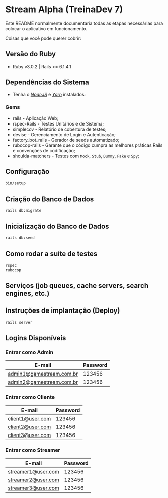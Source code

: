 # Stream Alpha (TreinaDev 7)

Este README normalmente documentaria todas as etapas necessárias para colocar o aplicativo em funcionamento.

Coisas que você pode querer cobrir:

## Versão do Ruby

- Ruby v3.0.2 | Rails >= 6.1.4.1

## Dependências do Sistema

- Tenha o [_NodeJS_](https://nodejs.org/en/) e [_Yarn_](https://classic.yarnpkg.com/lang/en/docs/install) instalados:

### Gems

- rails - Aplicação Web;
- rspec-Rails - Testes Unitários e de Sistema;
- simplecov - Relatório de cobertura de testes;
- devise - Gerenciamento de Login e Autenticação;
- factory_bot_rails - Gerador de seeds automatizado;
- rubocop-rails - Garante que o código cumpra as melhores práticas Rails e convenções de codificação;
- shoulda-matchers - Testes com `Mock`, `Stub`, `Dummy`, `Fake` e `Spy`;

## Configuração

```sh
bin/setup
```

## Criação do Banco de Dados

```sh
rails db:migrate
```

## Inicialização do Banco de Dados

```sh
rails db:seed
```

## Como rodar a suíte de testes

```sh
rspec
rubocop
```

## Serviços (job queues, cache servers, search engines, etc.)

## Instruções de implantação (Deploy)

```sh
rails server
```

## Logins Disponíveis

### Entrar como Admin

| E-mail                   | Password |
| ------------------------ | -------- |
| admin1@gamestream.com.br | 123456   |
| admin2@gamestream.com.br | 123456   |

### Entrar como Cliente

| E-mail           | Password |
| ---------------- | -------- |
| client1@user.com | 123456   |
| client2@user.com | 123456   |
| client3@user.com | 123456   |

### Entrar como Streamer

| E-mail             | Password |
| ------------------ | -------- |
| streamer1@user.com | 123456   |
| streamer2@user.com | 123456   |
| streamer3@user.com | 123456   |
